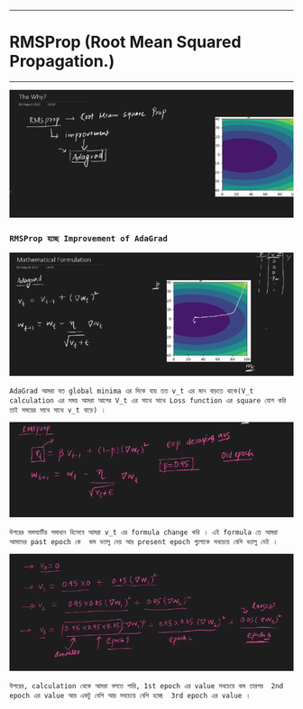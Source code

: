 
---

# RMSProp (Root Mean Squared Propagation.)

---

![Alt text](image-219.png)

### `RMSProp হচ্ছে Improvement of AdaGrad`

![Alt text](image-220.png)

`AdaGrad আমরা যত global minima এর দিকে যায় তত v_t এর মান বাড়তে থাকে(V_t calculation এর সময় আমরা আগের V_t এর সাথে সাথে Loss function এর square যোগ করি তাই সময়ের সাথে সাথে v_t বাড়ে) ।`

![Alt text](image-221.png)

`উপরের সমস্যাটির সমাধান হিসেবে আমরা v_t এর formula change করি । এই formula তে আমরা আমাদের past epoch কে  কম ভ্যালু দেয় আর present epoch গুলোকে সবচেয়ে বেশি ভ্যালু দেই । `

![Alt text](image-222.png)

`উপরের, calculation থেকে আমরা বলতে পারি, 1st epoch এর value সবচেয়ে কম তারপর  2nd epoch এর value আর একটু বেশি আর সবচেয়ে বেশি হচ্ছে  3rd epoch এর value । `



